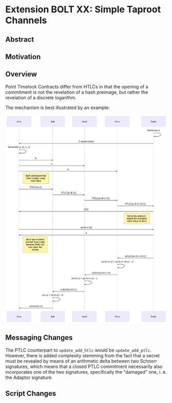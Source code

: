 # Extension BOLT XX: Simple Taproot Channels

## Abstract

## Motivation

## Overview

Point Timelock Contracts differ from HTLCs in that the opening of a commitment is not the revelation
of a hash preimage, but rather the revelation of a discrete logarithm.

The mechanism is best illustrated by an example:

![](./ptlc_secrets.png)

## Messaging Changes

The PTLC counterpart to `update_add_htlc` would be `update_add_ptlc`. However, there is added
complexity stemming from the fact that a secret must be revealed by means of an arithmetic delta
between two Schnorr signatures, which means that a closed PTLC commitment necessarily also
incorporates one of the two signatures, specifically the "damaged" one, i. e. the Adaptor signature.



## Script Changes

